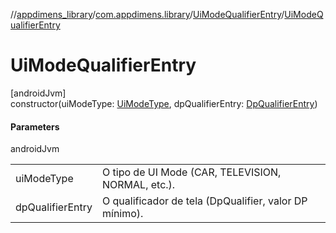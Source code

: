 //[appdimens_library](../../../index.md)/[com.appdimens.library](../index.md)/[UiModeQualifierEntry](index.md)/[UiModeQualifierEntry](-ui-mode-qualifier-entry.md)

# UiModeQualifierEntry

[androidJvm]\
constructor(uiModeType: [UiModeType](../-ui-mode-type/index.md), dpQualifierEntry: [DpQualifierEntry](../-dp-qualifier-entry/index.md))

#### Parameters

androidJvm

| | |
|---|---|
| uiModeType | O tipo de UI Mode (CAR, TELEVISION, NORMAL, etc.). |
| dpQualifierEntry | O qualificador de tela (DpQualifier, valor DP mínimo). |